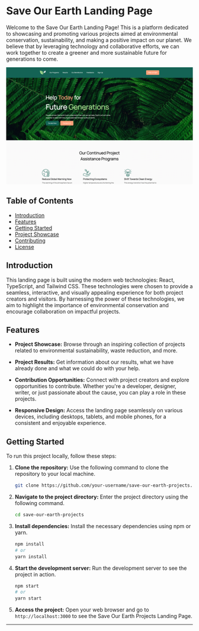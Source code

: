 # Save Our Earth Landing Page

Welcome to the Save Our Earth Landing Page! This is a platform dedicated to showcasing and promoting various projects aimed at environmental conservation, sustainability, and making a positive impact on our planet. We believe that by leveraging technology and collaborative efforts, we can work together to create a greener and more sustainable future for generations to come.

![img_1.png](img_1.png)

## Table of Contents

- [Introduction](#introduction)
- [Features](#features)
- [Getting Started](#getting-started)
- [Project Showcase](#project-showcase)
- [Contributing](#contributing)
- [License](#license)

## Introduction

This landing page is built using the modern web technologies: React, TypeScript, and Tailwind CSS. These technologies were chosen to provide a seamless, interactive, and visually appealing experience for both project creators and visitors. By harnessing the power of these technologies, we aim to highlight the importance of environmental conservation and encourage collaboration on impactful projects.

## Features

- **Project Showcase:** Browse through an inspiring collection of projects related to environmental sustainability, waste reduction, and more.

- **Project Results:** Get information about our results, what we have already done and what we could do with your help.

- **Contribution Opportunities:** Connect with project creators and explore opportunities to contribute. Whether you're a developer, designer, writer, or just passionate about the cause, you can play a role in these projects.

- **Responsive Design:** Access the landing page seamlessly on various devices, including desktops, tablets, and mobile phones, for a consistent and enjoyable experience.

## Getting Started

To run this project locally, follow these steps:

1. **Clone the repository:** Use the following command to clone the repository to your local machine.

   ```bash
   git clone https://github.com/your-username/save-our-earth-projects.git
   ```

2. **Navigate to the project directory:** Enter the project directory using the following command.

   ```bash
   cd save-our-earth-projects
   ```

3. **Install dependencies:** Install the necessary dependencies using npm or yarn.

   ```bash
   npm install
   # or
   yarn install
   ```

4. **Start the development server:** Run the development server to see the project in action.

   ```bash
   npm start
   # or
   yarn start
   ```

5. **Access the project:** Open your web browser and go to `http://localhost:3000` to see the Save Our Earth Projects Landing Page.

---
